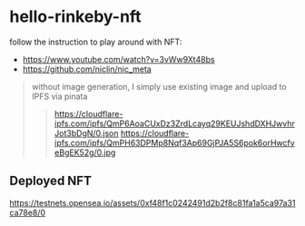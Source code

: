 # hello-rinkeby-nft

follow the instruction to play around with NFT:

* https://www.youtube.com/watch?v=3vWw9Xt48bs
* https://github.com/niclin/nic_meta

> without image generation, I simply use existing image and upload to IPFS via pinata
>> https://cloudflare-ipfs.com/ipfs/QmP6AoaCUxDz3ZrdLcayq29KEUJshdDXHJwvhrJot3bDgN/0.json
>> https://cloudflare-ipfs.com/ipfs/QmPH63DPMp8Nqf3Ap69GjPJA5S6pok6orHwcfveBgEK52g/0.jpg

## Deployed NFT

https://testnets.opensea.io/assets/0xf48f1c0242491d2b2f8c81fa1a5ca97a31ca78e8/0
